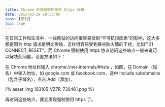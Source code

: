 ```yaml
---
title: Chrome 浏览器强制使用 https 传输
date: 2013-03-29 19:33:00
tags: [原创]
toc: true
---
```


在日常工作和生活中，一些网站的访问很容易受到“不可抗拒因素”的影响，这大多都是因为 http 请求是明文传输，这样很容易受到某些防火墙的干扰，比如“101 CONNECT_RESET”。而 Chrome 强制使用 https 协议访问这些站点一般来说可以解决此问题，设置方法如下：

<!-- more -->

在 Chrome 地址栏输入 chrome://net-internals/#hsts ，如图，在 Domain（域名）中输入地址，如 google.com 或 facebook.com，选中 Include subdomains（包含子域名），点击 Add（添加）。

{% asset_img 193105_VZ7R_730461.png %}

<!--
![](http://static.oschina.net/uploads/space/2013/0329/193105_VZ7R_730461.png)
-->

再访问这些站点，就会发现强制使用 https 了。